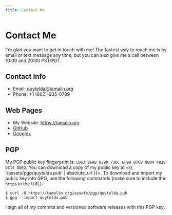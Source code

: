 ```yaml
---
title: Contact Me
---
```


# Contact Me

I'm glad you want to get in touch with me!  The fastest way to reach me is by email or text message any time, but you can also give me a call between 10:00 and 20:00 PST/PDT.

## Contact Info

* Email: <quytelda@tamalin.org>
* Phone: +1 (662)-935-0789

## Web Pages
* My Website: <https://tamalin.org>
* [GitHub](https://github.com/quytelda)
* [Google+](https://plus.google.com/101651962497250411371)

## PGP
My PGP public key fingerprint is: `CD63 B6AB 8290 736C EF98 B76B 0804 4B28 DC15 DDE2`.  You can download a copy of my public key at <{{ '/assets/pgp/quytelda.pub' | absolute_url }}>.  To download and import my public key into GPG, use the following commands (make sure to include the `https` in the URL):
```
$ curl -O https://tamalin.org/assets/pgp/quytelda.pub
$ gpg --import quytelda.pub
```

I sign all of my commits and versioned software releases with this PGP key.
